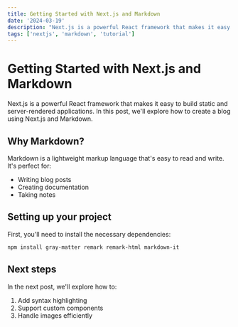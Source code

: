 ```yaml
---
title: Getting Started with Next.js and Markdown
date: '2024-03-19'
description: "Next.js is a powerful React framework that makes it easy to build static and server-rendered applications. In this post, we'll explore how to create a blog using Next.js and Markdown."
tags: ['nextjs', 'markdown', 'tutorial']
---
```


# Getting Started with Next.js and Markdown

Next.js is a powerful React framework that makes it easy to build static and server-rendered applications. In this post, we'll explore how to create a blog using Next.js and Markdown.

## Why Markdown?

Markdown is a lightweight markup language that's easy to read and write. It's perfect for:

- Writing blog posts
- Creating documentation
- Taking notes

## Setting up your project

First, you'll need to install the necessary dependencies:

```bash
npm install gray-matter remark remark-html markdown-it
```

## Next steps

In the next post, we'll explore how to:
1. Add syntax highlighting
2. Support custom components
3. Handle images efficiently

